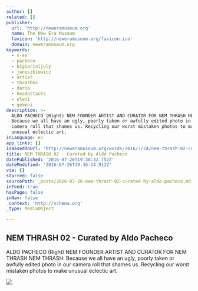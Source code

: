 ```yaml
---
author: []
related: []
publisher:
  url: 'http://neweramuseum.org'
  name: The New Era Museum
  favicon: 'http://neweramuseum.org/favicon.ico'
  domain: neweramuseum.org
keywords:
  - v-ex
  - pacheco
  - bigiarinijuly
  - januszkiewicz
  - artist
  - thrashes
  - daria
  - headattacks
  - eleni
  - gemeni
description: >-
  ALDO PACHECO (Right) NEM FOUNDER ARTIST AND CURATOR FOR NEM THRASH NEM THRASH:
  Because we all have an ugly, poorly taken or awfully edited photo in our
  camera roll that shames us. Recycling our worst mistaken photos to make
  unusual eclectic art.
inLanguage: en
app_links: []
isBasedOnUrl: 'http://neweramuseum.org/words/2016/7/24/nem-thrash-02-curated-by-aldo-pacheco'
title: NEM THRASH 02 - Curated by Aldo Pacheco
datePublished: '2016-07-26T19:38:32.752Z'
dateModified: '2016-07-26T19:36:14.912Z'
via: {}
starred: false
sourcePath: _posts/2016-07-26-nem-thrash-02-curated-by-aldo-pacheco.md
inFeed: true
hasPage: false
inNav: false
_context: 'http://schema.org'
_type: MediaObject

---
```

<article style=""><h1>NEM THRASH 02 - Curated by Aldo Pacheco</h1><p>ALDO PACHECO (Right) NEM FOUNDER ARTIST AND CURATOR FOR NEM THRASH NEM THRASH: Because we all have an ugly, poorly taken or awfully edited photo in our camera roll that shames us. Recycling our worst mistaken photos to make unusual eclectic art.</p><img src="http://static1.squarespace.com/static/50e5b834e4b0837383d7bb18/50e5b834e4b0837383d7bb1f/5794dd62d482e99199d215c7/1469374345202/13770356_10153581832502035_1957450276640180637_n.jpg?format=1000w" /></article>